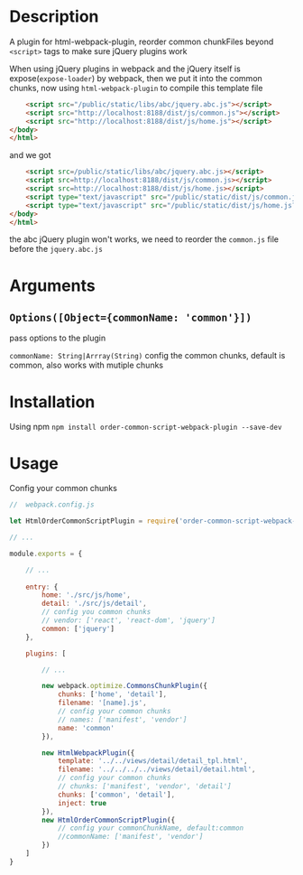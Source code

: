 # Description
A plugin for html-webpack-plugin, reorder common chunkFiles beyond `<script>` tags to make sure jQuery plugins work

When using jQuery plugins in webpack and the jQuery itself is expose(`expose-loader`) by webpack, then we put it into the common chunks, now using `html-webpack-plugin` to compile this template file
``` html
    <script src="/public/static/libs/abc/jquery.abc.js"></script>
    <script src="http://localhost:8188/dist/js/common.js"></script>
    <script src="http://localhost:8188/dist/js/home.js"></script>
</body>
</html>
```
and we got
```  html
    <script src=/public/static/libs/abc/jquery.abc.js></script>
    <script src=http://localhost:8188/dist/js/common.js></script>
    <script src=http://localhost:8188/dist/js/home.js></script>
    <script type="text/javascript" src="/public/static/dist/js/common.js?e0697ddd"></script>
    <script type="text/javascript" src="/public/static/dist/js/home.js?f0f6b1f2"></script>
</body>
</html>
```
the abc jQuery plugin won't works, we need to reorder the  `common.js` file before the `jquery.abc.js`



# Arguments
## `Options([Object={commonName: 'common'}])` 
pass options to the plugin

`commonName: String|Arrray(String)`
config the common chunks, default is common, also works with mutiple chunks


# Installation
Using npm
``npm install order-common-script-webpack-plugin --save-dev``


# Usage
Config your common chunks
```javascript
//  webpack.config.js

let HtmlOrderCommonScriptPlugin = require('order-common-script-webpack-plugin');

// ...

module.exports = {

    // ...
    
    entry: {
        home: './src/js/home',
        detail: './src/js/detail',
        // config you common chunks
        // vendor: ['react', 'react-dom', 'jquery']
        common: ['jquery']
    },

    plugins: [

        // ...

        new webpack.optimize.CommonsChunkPlugin({
            chunks: ['home', 'detail'],
            filename: '[name].js',
            // config your common chunks
            // names: ['manifest', 'vendor']
            name: 'common'
        }),

        new HtmlWebpackPlugin({
            template: '../../views/detail/detail_tpl.html',
            filename: '../../../../views/detail/detail.html',
            // config your common chunks
            // chunks: ['manifest', 'vendor', 'detail']
            chunks: ['common', 'detail'],
            inject: true
        }),
        new HtmlOrderCommonScriptPlugin({
            // config your commonChunkName, default:common
            //commonName: ['manifest', 'vendor']
        })
    ]
}
```


